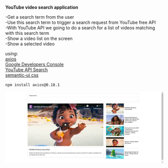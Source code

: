 **YouTube video search application**

-Get a search term from the user\
-Use this search term to trigger a search request from YouTube free API\
-With YouTube API we going to do a search for a list of videos matching with this search term\
-Show a video list on the screen\
-Show a selected video

_using:_\
[axios](https://github.com/axios/axios)\
[Google Developers Console](https://console.developers.google.com/)\
[YouTube API Search](https://developers.google.com/youtube/v3/docs/search/list)\
[semantic-ui css](https://cdnjs.com/libraries/semantic-ui)

```
npm install axios@0.18.1
```

<img src="public/img/video-search.png" width="500">
